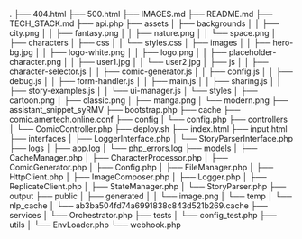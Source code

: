 .
├── 404.html
├── 500.html
├── IMAGES.md
├── README.md
├── TECH_STACK.md
├── api.php
├── assets
│ ├── backgrounds
│ │ ├── city.png
│ │ ├── fantasy.png
│ │ ├── nature.png
│ │ └── space.png
│ ├── characters
│ ├── css
│ │ └── styles.css
│ ├── images
│ │ ├── hero-bg.jpg
│ │ ├── logo-white.png
│ │ ├── logo.png
│ │ ├── placeholder-character.png
│ │ ├── user1.jpg
│ │ └── user2.jpg
│ ├── js
│ │ ├── character-selector.js
│ │ ├── comic-generator.js
│ │ ├── config.js
│ │ ├── debug.js
│ │ ├── form-handler.js
│ │ ├── main.js
│ │ ├── sharing.js
│ │ ├── story-examples.js
│ │ └── ui-manager.js
│ └── styles
│ ├── cartoon.png
│ ├── classic.png
│ ├── manga.png
│ └── modern.png
├── assistant_snippet_syRMV
├── bootstrap.php
├── cache
├── comic.amertech.online.conf
├── config
│ └── config.php
├── controllers
│ └── ComicController.php
├── deploy.sh
├── index.html
├── input.html
├── interfaces
│ ├── LoggerInterface.php
│ └── StoryParserInterface.php
├── logs
│ ├── app.log
│ └── php_errors.log
├── models
│ ├── CacheManager.php
│ ├── CharacterProcessor.php
│ ├── ComicGenerator.php
│ ├── Config.php
│ ├── FileManager.php
│ ├── HttpClient.php
│ ├── ImageComposer.php
│ ├── Logger.php
│ ├── ReplicateClient.php
│ ├── StateManager.php
│ └── StoryParser.php
├── output
├── public
│ ├── generated
│ │ └── image.png
│ └── temp
│ └── nlp_cache
│ └── ab3ba504fd74a6991838c843d521b269.cache
├── services
│ └── Orchestrator.php
├── tests
│ └── config_test.php
├── utils
│ └── EnvLoader.php
└── webhook.php
